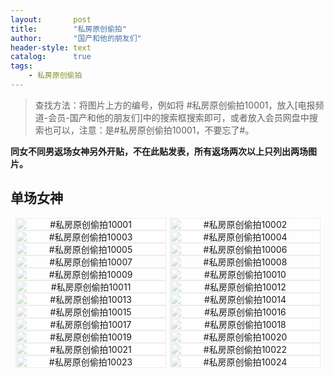 ```yaml
---
layout:       post
title:        "私房原创偷拍"
author:       "国产和他的朋友们"
header-style: text
catalog:      true
tags:
    - 私房原创偷拍
---
```


> 查找方法：将图片上方的编号，例如将 #私房原创偷拍10001，放入[电报频道-会员-国产和他的朋友们]中的搜索框搜索即可，或者放入会员网盘中搜索也可以，注意：是#私房原创偷拍10001，不要忘了#。

**同女不同男返场女神另外开贴，不在此贴发表，所有返场两次以上只列出两场图片。**

## 单场女神

<div style="display: flex; justify-content: center;">
    <div style="position: relative; width: 48%; margin-right: 1%;">
        <img src="https://tanhuawanrenmigroup.top/sifangyuanchuangtoupai/sifangyuanchuangtoupai10001.jpg" style="width: 100%;"/>
        <div style="position: absolute; top: 0; left: 0; width: 100%; text-align: center; background-color: rgba(255, 255, 255, 0.7); font-size: 14px;">
            #私房原创偷拍10001
        </div>
    </div>
    <div style="position: relative; width: 48%;">
        <img src="https://tanhuawanrenmigroup.top/sifangyuanchuangtoupai/sifangyuanchuangtoupai10002.jpg" style="width: 100%;"/>
        <div style="position: absolute; top: 0; left: 0; width: 100%; text-align: center; background-color: rgba(255, 255, 255, 0.7); font-size: 14px;">
            #私房原创偷拍10002
        </div>
    </div>
</div>

<div style="display: flex; justify-content: center;">
    <div style="position: relative; width: 48%; margin-right: 1%;">
        <img src="https://tanhuawanrenmigroup.top/sifangyuanchuangtoupai/sifangyuanchuangtoupai10003.jpg" style="width: 100%;"/>
        <div style="position: absolute; top: 0; left: 0; width: 100%; text-align: center; background-color: rgba(255, 255, 255, 0.7); font-size: 14px;">
            #私房原创偷拍10003
        </div>
    </div>
    <div style="position: relative; width: 48%;">
        <img src="https://tanhuawanrenmigroup.top/sifangyuanchuangtoupai/sifangyuanchuangtoupai10004.jpg" style="width: 100%;"/>
        <div style="position: absolute; top: 0; left: 0; width: 100%; text-align: center; background-color: rgba(255, 255, 255, 0.7); font-size: 14px;">
            #私房原创偷拍10004
        </div>
    </div>
</div>

<div style="display: flex; justify-content: center;">
    <div style="position: relative; width: 48%; margin-right: 1%;">
        <img src="https://tanhuawanrenmigroup.top/sifangyuanchuangtoupai/sifangyuanchuangtoupai10005.jpg" style="width: 100%;"/>
        <div style="position: absolute; top: 0; left: 0; width: 100%; text-align: center; background-color: rgba(255, 255, 255, 0.7); font-size: 14px;">
            #私房原创偷拍10005
        </div>
    </div>
    <div style="position: relative; width: 48%;">
        <img src="https://tanhuawanrenmigroup.top/sifangyuanchuangtoupai/sifangyuanchuangtoupai10006.jpg" style="width: 100%;"/>
        <div style="position: absolute; top: 0; left: 0; width: 100%; text-align: center; background-color: rgba(255, 255, 255, 0.7); font-size: 14px;">
            #私房原创偷拍10006
        </div>
    </div>
</div>

<div style="display: flex; justify-content: center;">
    <div style="position: relative; width: 48%; margin-right: 1%;">
        <img src="https://tanhuawanrenmigroup.top/sifangyuanchuangtoupai/sifangyuanchuangtoupai10007.jpg" style="width: 100%;"/>
        <div style="position: absolute; top: 0; left: 0; width: 100%; text-align: center; background-color: rgba(255, 255, 255, 0.7); font-size: 14px;">
            #私房原创偷拍10007
        </div>
    </div>
    <div style="position: relative; width: 48%;">
        <img src="https://tanhuawanrenmigroup.top/sifangyuanchuangtoupai/sifangyuanchuangtoupai10008.jpg" style="width: 100%;"/>
        <div style="position: absolute; top: 0; left: 0; width: 100%; text-align: center; background-color: rgba(255, 255, 255, 0.7); font-size: 14px;">
            #私房原创偷拍10008
        </div>
    </div>
</div>

<div style="display: flex; justify-content: center;">
    <div style="position: relative; width: 48%; margin-right: 1%;">
        <img src="https://tanhuawanrenmigroup.top/sifangyuanchuangtoupai/sifangyuanchuangtoupai10009.jpg" style="width: 100%;"/>
        <div style="position: absolute; top: 0; left: 0; width: 100%; text-align: center; background-color: rgba(255, 255, 255, 0.7); font-size: 14px;">
            #私房原创偷拍10009
        </div>
    </div>
    <div style="position: relative; width: 48%;">
        <img src="https://tanhuawanrenmigroup.top/sifangyuanchuangtoupai/sifangyuanchuangtoupai10010.jpg" style="width: 100%;"/>
        <div style="position: absolute; top: 0; left: 0; width: 100%; text-align: center; background-color: rgba(255, 255, 255, 0.7); font-size: 14px;">
            #私房原创偷拍10010
        </div>
    </div>
</div>

<div style="display: flex; justify-content: center;">
    <div style="position: relative; width: 48%; margin-right: 1%;">
        <img src="https://tanhuawanrenmigroup.top/sifangyuanchuangtoupai/sifangyuanchuangtoupai10011.jpg" style="width: 100%;"/>
        <div style="position: absolute; top: 0; left: 0; width: 100%; text-align: center; background-color: rgba(255, 255, 255, 0.7); font-size: 14px;">
            #私房原创偷拍10011
        </div>
    </div>
    <div style="position: relative; width: 48%;">
        <img src="https://tanhuawanrenmigroup.top/sifangyuanchuangtoupai/sifangyuanchuangtoupai10012.jpg" style="width: 100%;"/>
        <div style="position: absolute; top: 0; left: 0; width: 100%; text-align: center; background-color: rgba(255, 255, 255, 0.7); font-size: 14px;">
            #私房原创偷拍10012
        </div>
    </div>
</div>

<div style="display: flex; justify-content: center;">
    <div style="position: relative; width: 48%; margin-right: 1%;">
        <img src="https://tanhuawanrenmigroup.top/sifangyuanchuangtoupai/sifangyuanchuangtoupai10013.jpg" style="width: 100%;"/>
        <div style="position: absolute; top: 0; left: 0; width: 100%; text-align: center; background-color: rgba(255, 255, 255, 0.7); font-size: 14px;">
            #私房原创偷拍10013
        </div>
    </div>
    <div style="position: relative; width: 48%;">
        <img src="https://tanhuawanrenmigroup.top/sifangyuanchuangtoupai/sifangyuanchuangtoupai10014.jpg" style="width: 100%;"/>
        <div style="position: absolute; top: 0; left: 0; width: 100%; text-align: center; background-color: rgba(255, 255, 255, 0.7); font-size: 14px;">
            #私房原创偷拍10014
        </div>
    </div>
</div>

<div style="display: flex; justify-content: center;">
    <div style="position: relative; width: 48%; margin-right: 1%;">
        <img src="https://tanhuawanrenmigroup.top/sifangyuanchuangtoupai/sifangyuanchuangtoupai10015.jpg" style="width: 100%;"/>
        <div style="position: absolute; top: 0; left: 0; width: 100%; text-align: center; background-color: rgba(255, 255, 255, 0.7); font-size: 14px;">
            #私房原创偷拍10015
        </div>
    </div>
    <div style="position: relative; width: 48%;">
        <img src="https://tanhuawanrenmigroup.top/sifangyuanchuangtoupai/sifangyuanchuangtoupai10016.jpg" style="width: 100%;"/>
        <div style="position: absolute; top: 0; left: 0; width: 100%; text-align: center; background-color: rgba(255, 255, 255, 0.7); font-size: 14px;">
            #私房原创偷拍10016
        </div>
    </div>
</div>

<div style="display: flex; justify-content: center;">
    <div style="position: relative; width: 48%; margin-right: 1%;">
        <img src="https://tanhuawanrenmigroup.top/sifangyuanchuangtoupai/sifangyuanchuangtoupai10017.jpg" style="width: 100%;"/>
        <div style="position: absolute; top: 0; left: 0; width: 100%; text-align: center; background-color: rgba(255, 255, 255, 0.7); font-size: 14px;">
            #私房原创偷拍10017
        </div>
    </div>
    <div style="position: relative; width: 48%;">
        <img src="https://tanhuawanrenmigroup.top/sifangyuanchuangtoupai/sifangyuanchuangtoupai10018.jpg" style="width: 100%;"/>
        <div style="position: absolute; top: 0; left: 0; width: 100%; text-align: center; background-color: rgba(255, 255, 255, 0.7); font-size: 14px;">
            #私房原创偷拍10018
        </div>
    </div>
</div>

<div style="display: flex; justify-content: center;">
    <div style="position: relative; width: 48%; margin-right: 1%;">
        <img src="https://tanhuawanrenmigroup.top/sifangyuanchuangtoupai/sifangyuanchuangtoupai10019.jpg" style="width: 100%;"/>
        <div style="position: absolute; top: 0; left: 0; width: 100%; text-align: center; background-color: rgba(255, 255, 255, 0.7); font-size: 14px;">
            #私房原创偷拍10019
        </div>
    </div>
    <div style="position: relative; width: 48%;">
        <img src="https://tanhuawanrenmigroup.top/sifangyuanchuangtoupai/sifangyuanchuangtoupai10020.jpg" style="width: 100%;"/>
        <div style="position: absolute; top: 0; left: 0; width: 100%; text-align: center; background-color: rgba(255, 255, 255, 0.7); font-size: 14px;">
            #私房原创偷拍10020
        </div>
    </div>
</div>

<div style="display: flex; justify-content: center;">
    <div style="position: relative; width: 48%; margin-right: 1%;">
        <img src="https://tanhuawanrenmigroup.top/sifangyuanchuangtoupai/sifangyuanchuangtoupai10021.jpg" style="width: 100%;"/>
        <div style="position: absolute; top: 0; left: 0; width: 100%; text-align: center; background-color: rgba(255, 255, 255, 0.7); font-size: 14px;">
            #私房原创偷拍10021
        </div>
    </div>
    <div style="position: relative; width: 48%;">
        <img src="https://tanhuawanrenmigroup.top/sifangyuanchuangtoupai/sifangyuanchuangtoupai10022.jpg" style="width: 100%;"/>
        <div style="position: absolute; top: 0; left: 0; width: 100%; text-align: center; background-color: rgba(255, 255, 255, 0.7); font-size: 14px;">
            #私房原创偷拍10022
        </div>
    </div>
</div>

<div style="display: flex; justify-content: center;">
    <div style="position: relative; width: 48%; margin-right: 1%;">
        <img src="https://tanhuawanrenmigroup.top/sifangyuanchuangtoupai/sifangyuanchuangtoupai10023.jpg" style="width: 100%;"/>
        <div style="position: absolute; top: 0; left: 0; width: 100%; text-align: center; background-color: rgba(255, 255, 255, 0.7); font-size: 14px;">
            #私房原创偷拍10023
        </div>
    </div>
    <div style="position: relative; width: 48%;">
        <img src="https://tanhuawanrenmigroup.top/sifangyuanchuangtoupai/sifangyuanchuangtoupai10024.jpg" style="width: 100%;"/>
        <div style="position: absolute; top: 0; left: 0; width: 100%; text-align: center; background-color: rgba(255, 255, 255, 0.7); font-size: 14px;">
            #私房原创偷拍10024
        </div>
    </div>
</div>